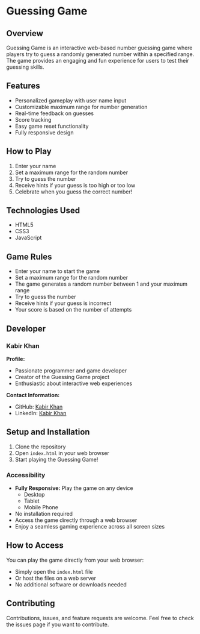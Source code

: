 # Guessing Game

## Overview
Guessing Game is an interactive web-based number guessing game where players try to guess a randomly generated number within a specified range. The game provides an engaging and fun experience for users to test their guessing skills.

## Features
- Personalized gameplay with user name input
- Customizable maximum range for number generation
- Real-time feedback on guesses
- Score tracking
- Easy game reset functionality
- Fully responsive design

## How to Play
1. Enter your name
2. Set a maximum range for the random number
3. Try to guess the number
4. Receive hints if your guess is too high or too low
5. Celebrate when you guess the correct number!

## Technologies Used
- HTML5
- CSS3
- JavaScript

## Game Rules
- Enter your name to start the game
- Set a maximum range for the random number
- The game generates a random number between 1 and your maximum range
- Try to guess the number
- Receive hints if your guess is incorrect
- Your score is based on the number of attempts

## Developer

### Kabir Khan
**Profile:**
- Passionate programmer and game developer
- Creator of the Guessing Game project
- Enthusiastic about interactive web experiences

**Contact Information:**
- GitHub: [Kabir Khan](https://github.com/weirdshxt)
- LinkedIn: [Kabir Khan](https://www.linkedin.com/in/weirdsht/)

## Setup and Installation
1. Clone the repository
2. Open `index.html` in your web browser
3. Start playing the Guessing Game!

### Accessibility
- **Fully Responsive:** Play the game on any device
  - Desktop
  - Tablet
  - Mobile Phone
- No installation required
- Access the game directly through a web browser
- Enjoy a seamless gaming experience across all screen sizes

## How to Access
You can play the game directly from your web browser:
- Simply open the `index.html` file
- Or host the files on a web server
- No additional software or downloads needed

## Contributing
Contributions, issues, and feature requests are welcome. Feel free to check the issues page if you want to contribute.
